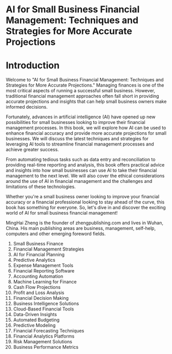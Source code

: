 # AI for Small Business Financial Management: Techniques and Strategies for More Accurate Projections

# Introduction

Welcome to "AI for Small Business Financial Management: Techniques and Strategies for More Accurate Projections." Managing finances is one of the most critical aspects of running a successful small business. However, traditional financial management approaches often fall short in providing accurate projections and insights that can help small business owners make informed decisions.

Fortunately, advances in artificial intelligence (AI) have opened up new possibilities for small businesses looking to improve their financial management processes. In this book, we will explore how AI can be used to enhance financial accuracy and provide more accurate projections for small businesses. We will discuss the latest techniques and strategies for leveraging AI tools to streamline financial management processes and achieve greater success.

From automating tedious tasks such as data entry and reconciliation to providing real-time reporting and analysis, this book offers practical advice and insights into how small businesses can use AI to take their financial management to the next level. We will also cover the ethical considerations around the use of AI in financial management and the challenges and limitations of these technologies.

Whether you're a small business owner looking to improve your financial accuracy or a financial professional looking to stay ahead of the curve, this book has something for everyone. So, let's dive in and discover the exciting world of AI for small business financial management!

MingHai Zheng is the founder of zhengpublishing.com and lives in Wuhan, China. His main publishing areas are business, management, self-help, computers and other emerging foreword fields.



1. Small Business Finance
2. Financial Management Strategies
3. AI for Financial Planning
4. Predictive Analytics
5. Expense Management Tools
6. Financial Reporting Software
7. Accounting Automation
8. Machine Learning for Finance
9. Cash Flow Projections
10. Profit and Loss Analysis
11. Financial Decision Making
12. Business Intelligence Solutions
13. Cloud-Based Financial Tools
14. Data-Driven Insights
15. Automated Budgeting
16. Predictive Modeling
17. Financial Forecasting Techniques
18. Financial Analytics Platforms
19. Risk Management Solutions
20. Business Performance Metrics

